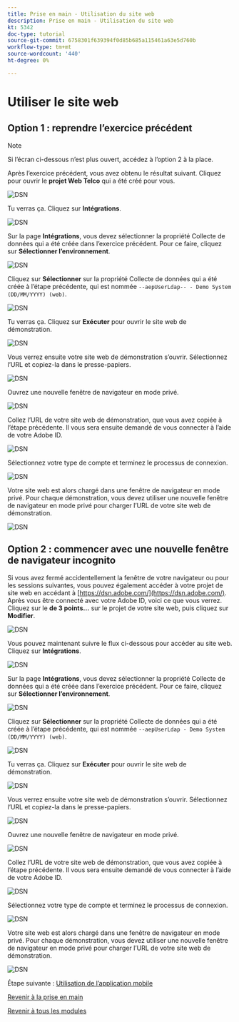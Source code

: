 ```yaml
---
title: Prise en main - Utilisation du site web
description: Prise en main - Utilisation du site web
kt: 5342
doc-type: tutorial
source-git-commit: 6758301f639394f0d85b685a115461a63e5d760b
workflow-type: tm+mt
source-wordcount: '440'
ht-degree: 0%

---
```


# Utiliser le site web

## Option 1 : reprendre l’exercice précédent

>[!NOTE]
>
>Si l’écran ci-dessous n’est plus ouvert, accédez à l’option 2 à la place.

Après l’exercice précédent, vous avez obtenu le résultat suivant. Cliquez pour ouvrir le **projet Web Telco** qui a été créé pour vous.

![DSN ](./images/dsn5a.png)

Tu verras ça. Cliquez sur **Intégrations**.

![DSN ](./images/web1.png)

Sur la page **Intégrations**, vous devez sélectionner la propriété Collecte de données qui a été créée dans l’exercice précédent. Pour ce faire, cliquez sur **Sélectionner l’environnement**.

![DSN ](./images/web2.png)

Cliquez sur **Sélectionner** sur la propriété Collecte de données qui a été créée à l’étape précédente, qui est nommée `--aepUserLdap-- - Demo System (DD/MM/YYYY) (web)`.

![DSN ](./images/web2a.png)

Tu verras ça. Cliquez sur **Exécuter** pour ouvrir le site web de démonstration.

![DSN ](./images/web2b.png)

Vous verrez ensuite votre site web de démonstration s’ouvrir. Sélectionnez l’URL et copiez-la dans le presse-papiers.

![DSN ](./images/web3.png)

Ouvrez une nouvelle fenêtre de navigateur en mode privé.

![DSN ](./images/web4.png)

Collez l’URL de votre site web de démonstration, que vous avez copiée à l’étape précédente. Il vous sera ensuite demandé de vous connecter à l’aide de votre Adobe ID.

![DSN ](./images/web5.png)

Sélectionnez votre type de compte et terminez le processus de connexion.

![DSN ](./images/web6.png)

Votre site web est alors chargé dans une fenêtre de navigateur en mode privé. Pour chaque démonstration, vous devez utiliser une nouvelle fenêtre de navigateur en mode privé pour charger l’URL de votre site web de démonstration.

![DSN ](./images/web7.png)

## Option 2 : commencer avec une nouvelle fenêtre de navigateur incognito

Si vous avez fermé accidentellement la fenêtre de votre navigateur ou pour les sessions suivantes, vous pouvez également accéder à votre projet de site web en accédant à [https://dsn.adobe.com/](https://dsn.adobe.com/). Après vous être connecté avec votre Adobe ID, voici ce que vous verrez. Cliquez sur le **de 3 points...** sur le projet de votre site web, puis cliquez sur **Modifier**.

![DSN ](./images/web8.png)

Vous pouvez maintenant suivre le flux ci-dessous pour accéder au site web. Cliquez sur **Intégrations**.

![DSN ](./images/web1.png)

Sur la page **Intégrations**, vous devez sélectionner la propriété Collecte de données qui a été créée dans l’exercice précédent. Pour ce faire, cliquez sur **Sélectionner l’environnement**.

![DSN ](./images/web2.png)

Cliquez sur **Sélectionner** sur la propriété Collecte de données qui a été créée à l’étape précédente, qui est nommée `--aepUserLdap - Demo System (DD/MM/YYYY) (web)`.

![DSN ](./images/web2a.png)

Tu verras ça. Cliquez sur **Exécuter** pour ouvrir le site web de démonstration.

![DSN ](./images/web2b.png)

Vous verrez ensuite votre site web de démonstration s’ouvrir. Sélectionnez l’URL et copiez-la dans le presse-papiers.

![DSN ](./images/web3.png)

Ouvrez une nouvelle fenêtre de navigateur en mode privé.

![DSN ](./images/web4.png)

Collez l’URL de votre site web de démonstration, que vous avez copiée à l’étape précédente. Il vous sera ensuite demandé de vous connecter à l’aide de votre Adobe ID.

![DSN ](./images/web5.png)

Sélectionnez votre type de compte et terminez le processus de connexion.

![DSN ](./images/web6.png)

Votre site web est alors chargé dans une fenêtre de navigateur en mode privé. Pour chaque démonstration, vous devez utiliser une nouvelle fenêtre de navigateur en mode privé pour charger l’URL de votre site web de démonstration.

![DSN ](./images/web7.png)

Étape suivante : [Utilisation de l’application mobile](./ex5.md)

[Revenir à la prise en main](./getting-started.md)

[Revenir à tous les modules](./../../../overview.md)
